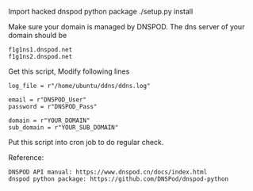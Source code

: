 Import hacked dnspod python package 
./setup.py install

Make sure your domain is managed by DNSPOD.
The dns server of your domain should be

    f1g1ns1.dnspod.net
    f1g1ns2.dnspod.net

Get this script, Modify following lines

    log_file = r"/home/ubuntu/ddns/ddns.log"

    email = r"DNSPOD_User"
    password = r"DNSPOD_Pass"

    domain = r"YOUR_DOMAIN"
    sub_domain = r"YOUR_SUB_DOMAIN"

Put this script into cron job to do regular check.

Reference: 

    DNSPOD API manual: https://www.dnspod.cn/docs/index.html
    dnspod python package: https://github.com/DNSPod/dnspod-python
